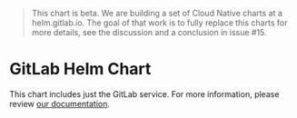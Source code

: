 > This chart is beta. We are building a set of Cloud Native
charts at a helm.gitlab.io. The goal of that work
is to fully replace this charts for more details, see the discussion and a conclusion in issue #15.

# GitLab Helm Chart

This chart includes just the GitLab service. For more information, please review [our documentation](http://docs.gitlab.com/ce/install/kubernetes/gitlab_chart.html).